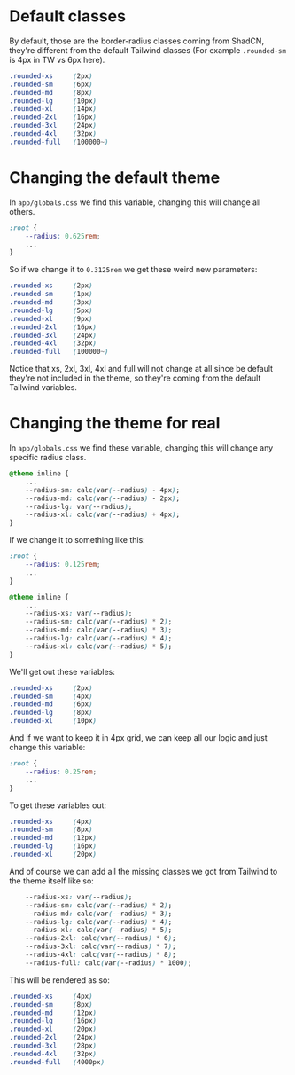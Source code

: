 # Default classes
By default, those are the border-radius classes coming from ShadCN, they're different from the default Tailwind classes (For example `.rounded-sm` is 4px in TW vs 6px here).

```CSS
.rounded-xs     (2px)
.rounded-sm     (6px)
.rounded-md     (8px)
.rounded-lg     (10px)
.rounded-xl     (14px)
.rounded-2xl    (16px)
.rounded-3xl    (24px)
.rounded-4xl    (32px)
.rounded-full   (100000~)
```

# Changing the default theme
In `app/globals.css` we find this variable, changing this will change all others.

```CSS
:root {
    --radius: 0.625rem;
    ...
}
```

So if we change it to `0.3125rem` we get these weird new parameters:

```CSS
.rounded-xs     (2px)
.rounded-sm     (1px)
.rounded-md     (3px)
.rounded-lg     (5px)
.rounded-xl     (9px)
.rounded-2xl    (16px)
.rounded-3xl    (24px)
.rounded-4xl    (32px)
.rounded-full   (100000~)
```

Notice that xs, 2xl, 3xl, 4xl and full will not change at all since be default they're not included in the theme, so they're coming from the default Tailwind variables.

# Changing the theme for real
In `app/globals.css` we find these variable, changing this will change any specific radius class.

```CSS
@theme inline {
    ...
    --radius-sm: calc(var(--radius) - 4px);
    --radius-md: calc(var(--radius) - 2px);
    --radius-lg: var(--radius);
    --radius-xl: calc(var(--radius) + 4px);
}
```

If we change it to something like this:

```CSS
:root {
    --radius: 0.125rem;
    ...
}
```

```CSS
@theme inline {
    ...
    --radius-xs: var(--radius);
    --radius-sm: calc(var(--radius) * 2);
    --radius-md: calc(var(--radius) * 3);
    --radius-lg: calc(var(--radius) * 4);
    --radius-xl: calc(var(--radius) * 5);
}
```

We'll get out these variables:

```CSS
.rounded-xs     (2px)
.rounded-sm     (4px)
.rounded-md     (6px)
.rounded-lg     (8px)
.rounded-xl     (10px)
```

And if we want to keep it in 4px grid, we can keep all our logic and just change this variable:

```CSS
:root {
    --radius: 0.25rem;
    ...
}
```

To get these variables out:

```CSS
.rounded-xs     (4px)
.rounded-sm     (8px)
.rounded-md     (12px)
.rounded-lg     (16px)
.rounded-xl     (20px)
```

And of course we can add all the missing classes we got from Tailwind to the theme itself like so:

```CSS
    --radius-xs: var(--radius);
    --radius-sm: calc(var(--radius) * 2);
    --radius-md: calc(var(--radius) * 3);
    --radius-lg: calc(var(--radius) * 4);
    --radius-xl: calc(var(--radius) * 5);
    --radius-2xl: calc(var(--radius) * 6);
    --radius-3xl: calc(var(--radius) * 7);
    --radius-4xl: calc(var(--radius) * 8);
    --radius-full: calc(var(--radius) * 1000);
```

This will be rendered as so:

```CSS
.rounded-xs     (4px)
.rounded-sm     (8px)
.rounded-md     (12px)
.rounded-lg     (16px)
.rounded-xl     (20px)
.rounded-2xl    (24px)
.rounded-3xl    (28px)
.rounded-4xl    (32px)
.rounded-full   (4000px)
```